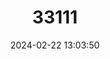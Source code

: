 ---
title: "33111"
category: "Shorea dasyphylla"
draft: false
date: 2024-02-22 13:03:50
languages:
  Malay: ["Mernati batu"]
---